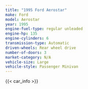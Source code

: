 ```yaml
---
title: "1995 Ford Aerostar"
make: Ford
model: Aerostar
year: 1995
engine-fuel-type: regular unleaded
engine-hp: 135
engine-cylinders: 6
transmission-type: Automatic
driven-wheels: Rear wheel drive
number-of-doors: 3
market-category: N/A
vehicle-size: Large
vehicle-style: Passenger Minivan
---
```


{{< car_info >}}
